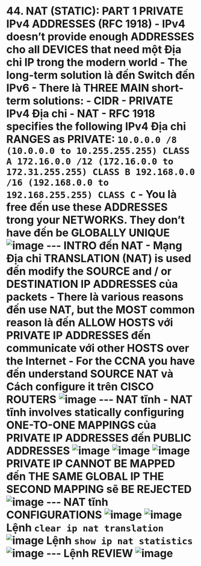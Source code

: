# 44. NAT (STATIC): PART 1 PRIVATE IPv4 ADDRESSES (RFC 1918) - IPv4 doesn’t provide enough ADDRESSES cho all DEVICES that need một Địa chỉ IP trong the modern world - The long-term solution là đến Switch đến IPv6 - There là THREE MAIN short-term solutions: - CIDR - PRIVATE IPv4 Địa chỉ - NAT - RFC 1918 specifies the following IPv4 Địa chỉ RANGES as PRIVATE: ``` 10.0.0.0 /8 (10.0.0.0 to 10.255.255.255) CLASS A 172.16.0.0 /12 (172.16.0.0 to 172.31.255.255) CLASS B 192.168.0.0 /16 (192.168.0.0 to 192.168.255.255) CLASS C ``` - You là free đến use these ADDRESSES trong your NETWORKS. They don’t have đến be GLOBALLY UNIQUE ![image](https://github.com/psaumur/CCNA/assets/106411237/c774460a-0479-40ed-ac62-1e9820960943) --- INTRO đến NAT - Mạng Địa chỉ TRANSLATION (NAT) is used đến modify the SOURCE and / or DESTINATION IP ADDRESSES của packets - There là various reasons đến use NAT, but the MOST common reason là đến ALLOW HOSTS với PRIVATE IP ADDRESSES đến communicate với other HOSTS over the Internet - For the CCNA you have đến understand SOURCE NAT và Cách configure it trên CISCO ROUTERS ![image](https://github.com/psaumur/CCNA/assets/106411237/11cbc222-4b2d-4283-9a8f-86cfff2e109d) --- NAT tĩnh - NAT tĩnh involves statically configuring ONE-TO-ONE MAPPINGS của PRIVATE IP ADDRESSES đến PUBLIC ADDRESSES ![image](https://github.com/psaumur/CCNA/assets/106411237/40867b28-66ff-4182-be97-8495a4c2de23) ![image](https://github.com/psaumur/CCNA/assets/106411237/b77177cc-f6e3-434f-87e0-fb5d0fe14c90) ![image](https://github.com/psaumur/CCNA/assets/106411237/daac56f4-5af8-482c-9d1d-63a0fb3bdcb1) PRIVATE IP CANNOT BE MAPPED đến THE SAME GLOBAL IP THE SECOND MAPPING sẽ BE REJECTED ![image](https://github.com/psaumur/CCNA/assets/106411237/6dceb3c2-39d6-4299-b08d-90cbddb8d6b3) --- NAT tĩnh CONFIGURATIONS ![image](https://github.com/psaumur/CCNA/assets/106411237/1b0d6780-56d8-4ea0-870b-abb65d3a6e66) ![image](https://github.com/psaumur/CCNA/assets/106411237/add755f6-2d2c-4fe8-aae1-6d1aeecb6ea2) Lệnh `clear ip nat translation` ![image](https://github.com/psaumur/CCNA/assets/106411237/4266d928-0970-4386-82d7-159cc2b02df6) Lệnh `show ip nat statistics` ![image](https://github.com/psaumur/CCNA/assets/106411237/2e70576f-3879-4ba6-8ffa-307fd0c243c9) --- Lệnh REVIEW ![image](https://github.com/psaumur/CCNA/assets/106411237/061f4c43-e755-41e8-b8b4-9e31e0723a19) 